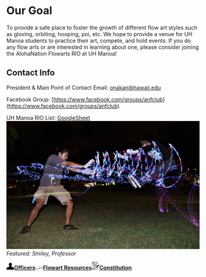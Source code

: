 # Our Goal
To provide a safe place to foster the growth of different flow art styles such as gloving, orbiting, hooping, poi, etc.  We hope to provide a venue for UH Manoa students to practice their art, compete, and hold events.  If you do any flow arts or are interested in learning about one, please consider joining the AlohaNation Flowarts RIO at UH Manoa!

## Contact Info
President & Main Point of Contact Email: onakan@hawaii.edu

Facebook Group: [https://www.facebook.com/groups/anfclub](https://www.facebook.com/groups/anfclub)

UH Manoa RIO List: [GoogleSheet](https://docs.google.com/spreadsheets/d/1vK_ixq3a86uXjHXy9oNnyYHwAvyU9smNPKuJU6OYd-Q/edit#gid=864157507)
<img class="ui right floated rounded image" src="chetxprof.jpg" width="700">
                                            _Featured: Smiley, Professor_
                                            
<img src="profilepic.png" width="20">**[Officers](officers.md)**<img src="book.png" width="20">**[Flowart Resources](flowresources.md)**<img src="scroll.png" width="20">**[Constitution](constitution.md)**     
                                           


